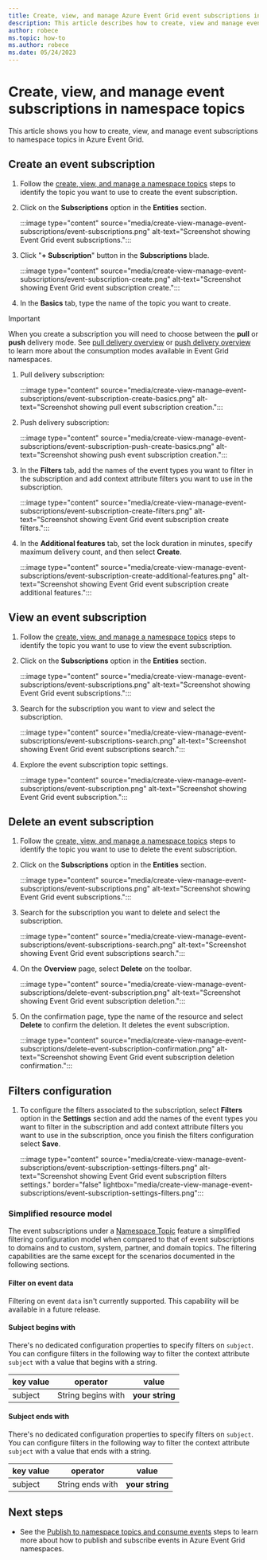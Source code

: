 ```yaml
---
title: Create, view, and manage Azure Event Grid event subscriptions in namespace topics
description: This article describes how to create, view and manage event subscriptions in namespace topics
author: robece
ms.topic: how-to
ms.author: robece
ms.date: 05/24/2023
---
```


# Create, view, and manage event subscriptions in namespace topics

This article shows you how to create, view, and manage event subscriptions to namespace topics in Azure Event Grid.

## Create an event subscription

1. Follow the [create, view, and manage a namespace topics](create-view-manage-namespace-topics.md) steps to identify the topic you want to use to create the event subscription.

2. Click on the **Subscriptions** option in the **Entities** section.

    :::image type="content" source="media/create-view-manage-event-subscriptions/event-subscriptions.png" alt-text="Screenshot showing Event Grid event subscriptions.":::

3. Click "**+ Subscription**" button in the **Subscriptions** blade.

    :::image type="content" source="media/create-view-manage-event-subscriptions/event-subscription-create.png" alt-text="Screenshot showing Event Grid event subscription create.":::

4. In the **Basics** tab, type the name of the topic you want to create.

> [!IMPORTANT]
> When you create a subscription you will need to choose between the **pull** or **push** delivery mode. See [pull delivery overview](pull-delivery-overview.md) or [push delivery overview](namespace-push-delivery-overview.md) to learn more about the consumption modes available in Event Grid namespaces.

1. Pull delivery subscription:

    :::image type="content" source="media/create-view-manage-event-subscriptions/event-subscription-create-basics.png" alt-text="Screenshot showing pull event subscription creation.":::

2. Push delivery subscription:

    :::image type="content" source="media/create-view-manage-event-subscriptions/event-subscription-push-create-basics.png" alt-text="Screenshot showing push event subscription creation.":::

5. In the **Filters** tab, add the names of the event types you want to filter in the subscription and add context attribute filters you want to use in the subscription.

    :::image type="content" source="media/create-view-manage-event-subscriptions/event-subscription-create-filters.png" alt-text="Screenshot showing Event Grid event subscription create filters.":::

6. In the **Additional features** tab, set the lock duration in minutes, specify maximum delivery count, and then select **Create**.

    :::image type="content" source="media/create-view-manage-event-subscriptions/event-subscription-create-additional-features.png" alt-text="Screenshot showing Event Grid event subscription create additional features.":::

## View an event subscription

1. Follow the [create, view, and manage a namespace topics](create-view-manage-namespace-topics.md) steps to identify the topic you want to use to view the event subscription.

2. Click on the **Subscriptions** option in the **Entities** section.

    :::image type="content" source="media/create-view-manage-event-subscriptions/event-subscriptions.png" alt-text="Screenshot showing Event Grid event subscriptions.":::

3. Search for the subscription you want to view and select the subscription.

    :::image type="content" source="media/create-view-manage-event-subscriptions/event-subscriptions-search.png" alt-text="Screenshot showing Event Grid event subscriptions search.":::

4. Explore the event subscription topic settings.

    :::image type="content" source="media/create-view-manage-event-subscriptions/event-subscription.png" alt-text="Screenshot showing Event Grid event subscription.":::

## Delete an event subscription

1. Follow the [create, view, and manage a namespace topics](create-view-manage-namespace-topics.md) steps to identify the topic you want to use to delete the event subscription.

2. Click on the **Subscriptions** option in the **Entities** section.

    :::image type="content" source="media/create-view-manage-event-subscriptions/event-subscriptions.png" alt-text="Screenshot showing Event Grid event subscriptions.":::

3. Search for the subscription you want to delete and select the subscription.

    :::image type="content" source="media/create-view-manage-event-subscriptions/event-subscriptions-search.png" alt-text="Screenshot showing Event Grid event subscriptions search.":::

4. On the **Overview** page, select **Delete** on the toolbar.

    :::image type="content" source="media/create-view-manage-event-subscriptions/delete-event-subscription.png" alt-text="Screenshot showing Event Grid event subscription deletion.":::

5. On the confirmation page, type the name of the resource and select **Delete** to confirm the deletion. It deletes the event subscription.

    :::image type="content" source="media/create-view-manage-event-subscriptions/delete-event-subscription-confirmation.png" alt-text="Screenshot showing Event Grid event subscription deletion confirmation.":::

## Filters configuration

1. To configure the filters associated to the subscription, select **Filters** option in the **Settings** section and add the names of the event types you want to filter in the subscription and add context attribute filters you want to use in the subscription, once you finish the filters configuration select **Save**.

    :::image type="content" source="media/create-view-manage-event-subscriptions/event-subscription-settings-filters.png" alt-text="Screenshot showing Event Grid event subscription filters settings." border="false" lightbox="media/create-view-manage-event-subscriptions/event-subscription-settings-filters.png":::

### Simplified resource model

The event subscriptions under a [Namespace Topic](concepts-event-grid-namespaces.md#namespace-topics) feature a simplified filtering configuration model when compared to that of event subscriptions to domains and to custom, system, partner, and domain topics. The filtering capabilities are the same except for the scenarios documented in the following sections.

#### Filter on event data

Filtering on event `data` isn't currently supported. This capability will be available in a future release.

#### Subject begins with

There's no dedicated configuration properties to specify filters on `subject`. You can configure filters in the following way to filter the context attribute `subject` with a value that begins with a string.

| key value  | operator   |   value |
|-----------|:---------:|-----------|
|  subject  |  String begins with   |  **your string**  |

#### Subject ends with

There's no dedicated configuration properties to specify filters on `subject`. You can configure filters in the following way to filter the context attribute `subject` with a value that ends with a string.

| key value  | operator   |   value |
|-----------|:---------:|-----------|
|  subject  |  String ends with   |  **your string**  |

## Next steps

- See the [Publish to namespace topics and consume events](publish-events-using-namespace-topics.md) steps to learn more about how to publish and subscribe events in Azure Event Grid namespaces.